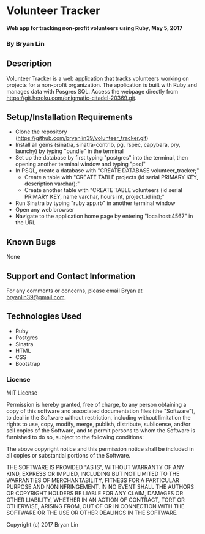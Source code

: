 # Volunteer Tracker

#### Web app for tracking non-profit volunteers using Ruby, May 5, 2017

### By Bryan Lin

## Description

Volunteer Tracker is a web application that tracks volunteers working on projects for a non-profit organization. The application is built with Ruby and manages data with Posgres SQL. Access the webpage directly from https://git.heroku.com/enigmatic-citadel-20369.git.

## Setup/Installation Requirements

* Clone the repository (https://github.com/bryanlin39/volunteer_tracker.git)
* Install all gems (sinatra, sinatra-contrib, pg, rspec, capybara, pry, launchy) by typing "bundle" in the terminal
* Set up the database by first typing "postgres" into the terminal, then opening another terminal window and typing "psql"
* In PSQL, create a database with "CREATE DATABASE volunteer_tracker;"
  * Create a table with "CREATE TABLE projects (id serial PRIMARY KEY, description varchar);"
  * Create another table with "CREATE TABLE volunteers (id serial PRIMARY KEY, name varchar, hours int, project_id int);"
* Run Sinatra by typing "ruby app.rb" in another terminal window
* Open any web browser
* Navigate to the application home page by entering "localhost:4567" in the URL

## Known Bugs

None

## Support and Contact Information

For any comments or concerns, please email Bryan at bryanlin39@gmail.com.

## Technologies Used

* Ruby
* Postgres
* Sinatra
* HTML
* CSS
* Bootstrap

### License

MIT License

Permission is hereby granted, free of charge, to any person obtaining a copy of this software and associated documentation files (the "Software"), to deal in the Software without restriction, including without limitation the rights to use, copy, modify, merge, publish, distribute, sublicense, and/or sell copies of the Software, and to permit persons to whom the Software is furnished to do so, subject to the following conditions:

The above copyright notice and this permission notice shall be included in all copies or substantial portions of the Software.

THE SOFTWARE IS PROVIDED "AS IS", WITHOUT WARRANTY OF ANY KIND, EXPRESS OR IMPLIED, INCLUDING BUT NOT LIMITED TO THE WARRANTIES OF MERCHANTABILITY, FITNESS FOR A PARTICULAR PURPOSE AND NONINFRINGEMENT. IN NO EVENT SHALL THE AUTHORS OR COPYRIGHT HOLDERS BE LIABLE FOR ANY CLAIM, DAMAGES OR OTHER LIABILITY, WHETHER IN AN ACTION OF CONTRACT, TORT OR OTHERWISE, ARISING FROM, OUT OF OR IN CONNECTION WITH THE SOFTWARE OR THE USE OR OTHER DEALINGS IN THE SOFTWARE.

Copyright (c) 2017 Bryan Lin
